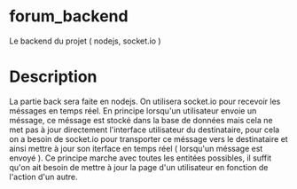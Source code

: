 # forum_backend
Le backend du projet ( nodejs, socket.io )

# Description

La partie back sera faite en nodejs.
On utilisera socket.io pour recevoir les méssages en temps réel. En principe lorsqu'un utilisateur envoie un méssage, ce méssage est stocké dans la base de données mais cela ne met pas à jour directement l'interface utilisateur du destinataire, pour cela on a besoin de socket.io pour transporter ce méssage vers le destinataire et ainsi mettre à jour son iterface en temps réel ( lorsqu'un méssage est envoyé ).
Ce principe marche avec toutes les entitées possibles, il suffit qu'on ait besoin de mettre à jour la page d'un utilisateur en fonction de l'action d'un autre.

